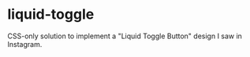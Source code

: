 # liquid-toggle

CSS-only solution to implement a "Liquid Toggle Button" design I saw in Instagram.
